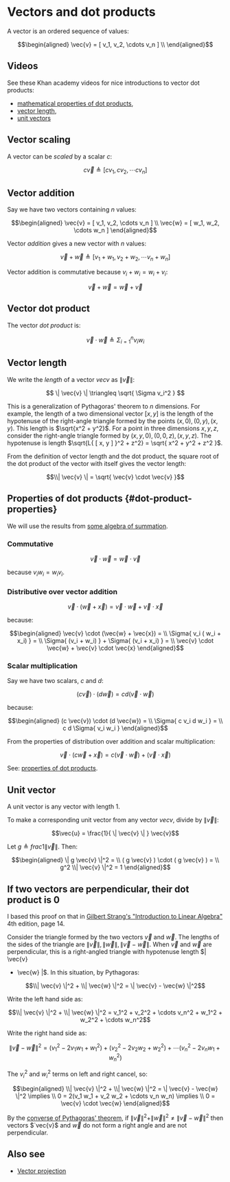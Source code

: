 # Vectors and dot products

A vector is an ordered sequence of values:

$$\begin{aligned}
\vec{v} = [ v_1, v_2, \cdots v_n ] \\
\end{aligned}$$

## Videos

See these Khan academy videos for nice introductions to vector dot
products:

-   [mathematical properties of dot
    products](https://www.khanacademy.org/math/linear-algebra/vectors_and_spaces/dot_cross_products/v/vector-dot-product-and-vector-length),
-   [vector
    length](https://www.khanacademy.org/math/linear-algebra/vectors_and_spaces/dot_cross_products/v/vector-dot-product-and-vector-length),
-   [unit
    vectors](https://www.khanacademy.org/math/linear-algebra/matrix_transformations/lin_trans_examples/v/unit-vectors)

## Vector scaling

A vector can be *scaled* by a scalar $c$:

$$c \vec{v} \triangleq [ c v_1, c v_2, \cdots c v_n ]$$

## Vector addition

Say we have two vectors containing $n$ values:

$$\begin{aligned}
\vec{v} = [ v_1, v_2, \cdots v_n ] \\
\vec{w} = [ w_1, w_2, \cdots w_n ]
\end{aligned}$$

Vector *addition* gives a new vector with $n$ values:

$$\vec{v} + \vec{w} \triangleq [ v_1 + w_1, v_2 + w_2, \cdots v_n + w_n ]$$

Vector addition is commutative because $v_i + w_i = w_i + v_i$:

$$\vec{v} + \vec{w} = \vec{w} + \vec{v}$$

## Vector dot product

The vector *dot product* is:

$$\vec{v} \cdot \vec{w} \triangleq \Sigma_{i=1}^n v_i w_i$$

## Vector length

We write the *length* of a vector $vec{v}$ as $\| \vec{v} \|$:

$$
\| \vec{v} \| \triangleq \sqrt{ \Sigma v_i^2 }
$$

This is a generalization of Pythagoras\' theorem to $n$ dimensions.
For example, the length of a two dimensional vector $[ x, y ]$ is
the length of the hypotenuse of the right-angle triangle formed by the
points $(x, 0), (0, y), (x, y)$. This length is $\sqrt{x^2 + y^2}$.
For a point in three dimensions ${x, y, z}$, consider the right-angle
triangle formed by $(x, y, 0), (0, 0, z), (x, y, z)$. The hypotenuse
is length $\sqrt{L{ [ x, y ] }^2 + z^2} = \sqrt{ x^2 + y^2 + z^2
}$.

From the definition of vector length and the dot product, the square
root of the dot product of the vector with itself gives the vector
length:

$$\\| \vec{v} \| = \sqrt{ \vec{v} \cdot \vec{v} }$$

## Properties of dot products {#dot-product-properties}

We will use the results from [some algebra of summation](algebra_of_sums).

### Commutative

$$\vec{v} \cdot \vec{w} = \vec{w} \cdot \vec{v}$$

because $v_i w_i = w_i v_i$.

### Distributive over vector addition

$$\vec{v} \cdot (\vec{w} + \vec{x}) = \vec{v} \cdot \vec{w} + \vec{v} \cdot
\vec{x}$$

because:

$$\begin{aligned}
\vec{v} \cdot (\vec{w} + \vec{x}) = \\
\Sigma{ v_i ( w_i + x_i) } = \\
\Sigma{ (v_i + w_i) } + \Sigma{ (v_i + x_i) } = \\
\vec{v} \cdot \vec{w} + \vec{v} \cdot \vec{x}
\end{aligned}$$

### Scalar multiplication

Say we have two scalars, $c$ and $d$:

$$(c \vec{v}) \cdot (d \vec{w}) = c d ( \vec{v} \cdot \vec{w} )$$

because:

$$\begin{aligned}
(c \vec{v}) \cdot (d \vec{w}) = \\
\Sigma{ c v_i d w_i } = \\
c d \Sigma{ v_i w_i }
\end{aligned}$$

From the properties of distribution over addition and scalar
multiplication:

$$\vec{v} \cdot (c \vec{w} + \vec{x}) = c (\vec{v} \cdot \vec{w}) + (\vec{v}
\cdot \vec{x})$$

See: [properties of dot
products](https://en.wikipedia.org/wiki/Dot_product#Properties).

## Unit vector

A unit vector is any vector with length 1.

To make a corresponding unit vector from any vector $vec{v}$, divide
by $\| \vec{v} \|$:

$$\vec{u} = \frac{1}{ \| \vec{v} \| } \vec{v}$$

Let $g \triangleq frac{1}{\| \vec{v} \|}$. Then:

$$\begin{aligned}
\| g \vec{v} \|^2 = \\
( g \vec{v} ) \cdot ( g \vec{v} ) = \\
g^2  \\| \vec{v} \|^2 = 1
\end{aligned}$$

## If two vectors are perpendicular, their dot product is 0

I based this proof on that in [Gilbert Strang's "Introduction to Linear
Algebra"](https://math.mit.edu/~gs/linearalgebra/ila5/indexila5.html) 4th
edition, page 14.

Consider the triangle formed by the two vectors $\vec{v}$ and
$\vec{w}$. The lengths of the sides of the triangle are $\| \vec{v} \|, \|
\vec{w} \|, \| \vec{v} - \vec{w} \|$. When $\vec{v}$ and $\vec{w}$ are
perpendicular, this is a right-angled triangle with hypotenuse length $\| \vec{v}
- \vec{w} \|$. In this situation, by Pythagoras:

$$\\| \vec{v} \|^2 + \\| \vec{w} \|^2 = \| \vec{v} - \vec{w} \|^2$$

Write the left hand side as:

$$\\| \vec{v} \|^2 + \\| \vec{w} \|^2 =
v_1^2 + v_2^2 + \cdots v_n^2 +
w_1^2 + w_2^2 + \cdots w_n^2$$

Write the right hand side as:

$$
\| \vec{v} - \vec{w} \|^2 =
(v_1^2 - 2v_1 w_1 + w_1^2) +
(v_2^2 - 2v_2 w_2 + w_2^2) +
\cdots
(v_n^2 - 2v_n w_1 + w_n^2)
$$

The $v_i^2$ and $w_i^2$ terms on left and right cancel, so:

$$\begin{aligned}
\\| \vec{v} \|^2 + \\| \vec{w} \|^2 = \| \vec{v} - \vec{w} \|^2 \implies \\
0 = 2(v_1 w_1 + v_2 w_2 + \cdots v_n w_n) \implies \\
0 = \vec{v} \cdot \vec{w}
\end{aligned}$$

By the [converse of Pythagoras\'
theorem](https://en.wikipedia.org/wiki/Pythagorean_theorem#Converse), if $\|
\vec{v} \|^2 + \| \vec{w} \|^2 \ne \| \vec{v} - \vec{w} \|^2$ then vectors
$`vec{v}$ and $\vec{w}$ do not form a right angle and are not perpendicular.

## Also see

* [Vector projection](vector_projection)
